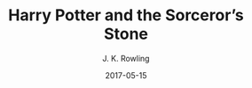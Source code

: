 ---
layout: post
title: Harry Potter and the Sorceror’s Stone
book: harry-potter-1
author: J. K. Rowling
kindle: false
date: 2017-05-15
tags:
  - fiction
---